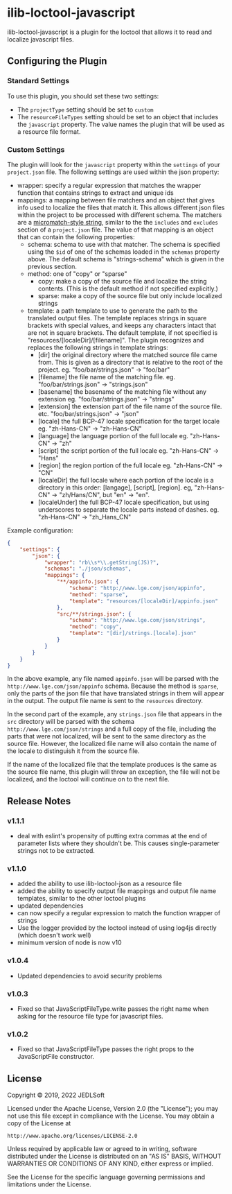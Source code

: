 # ilib-loctool-javascript

ilib-loctool-javascript is a plugin for the loctool that
allows it to read and localize javascript files.

## Configuring the Plugin

### Standard Settings

To use this plugin, you should set these two settings:

- The `projectType` setting should be set to `custom`
- The `resourceFileTypes` setting should be set to an object that
  includes the `javascript` property. The value names the plugin
  that will be used as a resource file format.

### Custom Settings

The plugin will look for the `javascript` property within the `settings`
of your `project.json` file. The following settings are
used within the json property:

- wrapper: specify a regular expression that matches the wrapper function
  that contains strings to extract and unique ids
- mappings: a mapping between file matchers and an object that gives
  info used to localize the files that match it. This allows different
  json files within the project to be processed with different schema.
  The matchers are
  a [micromatch-style string](https://www.npmjs.com/package/micromatch),
  similar to the the `includes` and `excludes` section of a
  `project.json` file. The value of that mapping is an object that
  can contain the following properties:
    - schema: schema to use with that matcher. The schema is
      specified using the `$id` of one of the schemas loaded in the
      `schemas` property above. The default schema is "strings-schema"
      which is given in the previous section.
    - method: one of "copy" or "sparse"
        - copy: make a copy of the source file and localize the
          string contents. (This is the default method if not specified
          explicitly.)
        - sparse: make a copy of the source file but only
          include localized strings
    - template: a path template to use to generate the path to
      the translated
      output files. The template replaces strings in square brackets
      with special values, and keeps any characters intact that are
      not in square brackets. The default template, if not specified is
      "resources/[localeDir]/[filename]". The plugin recognizes
      and replaces the following strings in template strings:
        - [dir] the original directory where the matched source file
          came from. This is given as a directory that is relative
          to the root of the project. eg. "foo/bar/strings.json" -> "foo/bar"
        - [filename] the file name of the matching file.
          eg. "foo/bar/strings.json" -> "strings.json"
        - [basename] the basename of the matching file without any extension
          eg. "foo/bar/strings.json" -> "strings"
        - [extension] the extension part of the file name of the source file.
          etc. "foo/bar/strings.json" -> "json"
        - [locale] the full BCP-47 locale specification for the target locale
          eg. "zh-Hans-CN" -> "zh-Hans-CN"
        - [language] the language portion of the full locale
          eg. "zh-Hans-CN" -> "zh"
        - [script] the script portion of the full locale
          eg. "zh-Hans-CN" -> "Hans"
        - [region] the region portion of the full locale
          eg. "zh-Hans-CN" -> "CN"
        - [localeDir] the full locale where each portion of the locale
          is a directory in this order: [langage], [script], [region].
          eg, "zh-Hans-CN" -> "zh/Hans/CN", but "en" -> "en".
        - [localeUnder] the full BCP-47 locale specification, but using
          underscores to separate the locale parts instead of dashes.
          eg. "zh-Hans-CN" -> "zh_Hans_CN"


Example configuration:

```json
{
    "settings": {
        "json": {
            "wrapper": "rb\\s*\\.getString(JS)?",
            "schemas": "./json/schemas",
            "mappings": {
                "**/appinfo.json": {
                    "schema": "http://www.lge.com/json/appinfo",
                    "method": "sparse",
                    "template": "resources/[localeDir]/appinfo.json"
                },
                "src/**/strings.json": {
                    "schema": "http://www.lge.com/json/strings",
                    "method": "copy",
                    "template": "[dir]/strings.[locale].json"
                }
            }
        }
    }
}
```

In the above example, any file named `appinfo.json` will be parsed with the
`http://www.lge.com/json/appinfo` schema. Because the method is `sparse`,
only the parts of the json file that have translated strings in them will
appear in the output. The output file name is sent to the `resources` directory.

In the second part of the example, any `strings.json` file that appears in
the `src` directory will be parsed with the schema `http://www.lge.com/json/strings`
and a full copy of the file, including the parts that were not localized,
will be sent to the same directory as the source file. However, the
localized file name will also contain the name of the locale to distinguish
it from the source file.

If the name of the localized file that the template produces is the same as
the source file name, this plugin will throw an exception, the file will not
be localized, and the loctool will continue on to the next file.

## Release Notes

### v1.1.1

- deal with eslint's propensity of putting extra commas at the end of parameter lists
  where they shouldn't be. This causes single-parameter strings not to be extracted.

### v1.1.0

- added the ability to use ilib-loctool-json as a resource file
- added the ability to specify output file mappings and
  output file name templates, similar to the other loctool plugins
- updated dependencies
- can now specify a regular expression to match the function wrapper of
  strings
- Use the logger provided by the loctool instead of using log4js directly (which doesn't
  work well)
- minimum version of node is now v10

### v1.0.4

- Updated dependencies to avoid security problems

### v1.0.3

- Fixed so that JavaScriptFileType.write passes the right name when asking for the resource
file type for javascript files.

### v1.0.2

- Fixed so that JavaScriptFileType passes the right props to
the JavaScriptFile constructor.

## License

Copyright © 2019, 2022 JEDLSoft

Licensed under the Apache License, Version 2.0 (the "License");
you may not use this file except in compliance with the License.
You may obtain a copy of the License at

    http://www.apache.org/licenses/LICENSE-2.0

Unless required by applicable law or agreed to in writing, software
distributed under the License is distributed on an "AS IS" BASIS,
WITHOUT WARRANTIES OR CONDITIONS OF ANY KIND, either express or implied.

See the License for the specific language governing permissions and
limitations under the License.
